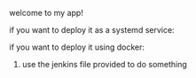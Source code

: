 welcome to my app!

if you want to deploy it as a systemd service:
  



if you want to deploy it using docker:
  1. use the jenkins file provided to do something 
